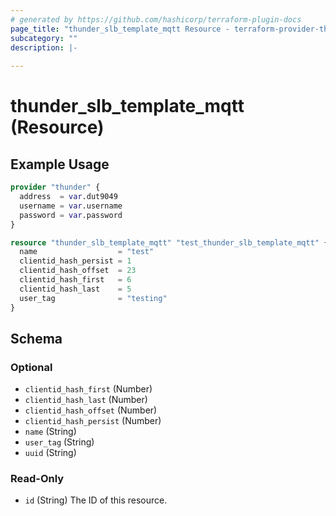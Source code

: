 ```yaml
---
# generated by https://github.com/hashicorp/terraform-plugin-docs
page_title: "thunder_slb_template_mqtt Resource - terraform-provider-thunder"
subcategory: ""
description: |-
  
---
```


# thunder_slb_template_mqtt (Resource)



## Example Usage

```terraform
provider "thunder" {
  address  = var.dut9049
  username = var.username
  password = var.password
}

resource "thunder_slb_template_mqtt" "test_thunder_slb_template_mqtt" {
  name                  = "test"
  clientid_hash_persist = 1
  clientid_hash_offset  = 23
  clientid_hash_first   = 6
  clientid_hash_last    = 5
  user_tag              = "testing"
}
```

<!-- schema generated by tfplugindocs -->
## Schema

### Optional

- `clientid_hash_first` (Number)
- `clientid_hash_last` (Number)
- `clientid_hash_offset` (Number)
- `clientid_hash_persist` (Number)
- `name` (String)
- `user_tag` (String)
- `uuid` (String)

### Read-Only

- `id` (String) The ID of this resource.


